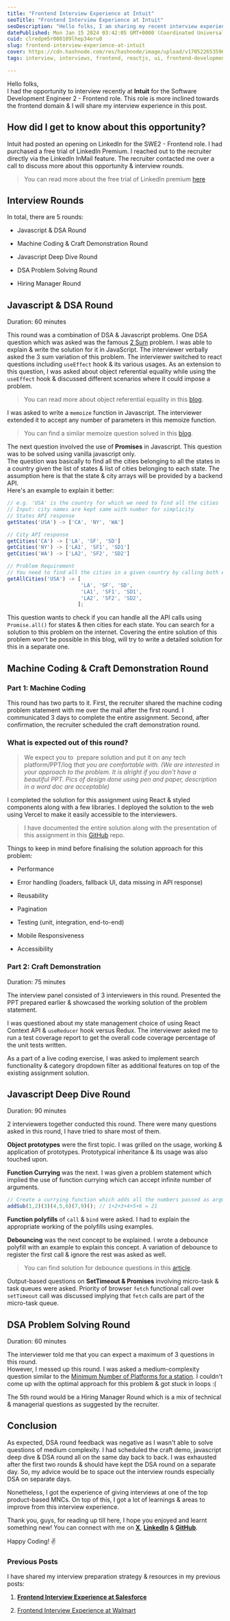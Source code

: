 ```yaml
---
title: "Frontend Interview Experience at Intuit"
seoTitle: "Frontend Interview Experience at Intuit"
seoDescription: "Hello folks, I am sharing my recent interview experience for the role of Software Development Engineer 2 - Frontend at Intuit India"
datePublished: Mon Jan 15 2024 03:42:05 GMT+0000 (Coordinated Universal Time)
cuid: clredpm5r000109lhep34eru0
slug: frontend-interview-experience-at-intuit
cover: https://cdn.hashnode.com/res/hashnode/image/upload/v1705226535968/653b0dc9-c257-4053-8de0-9d95d3625951.jpeg
tags: interview, interviews, frontend, reactjs, ui, frontend-development, interview-questions, interview-tips, intuit, interview-preparations

---
```


Hello folks,  
I had the opportunity to interview recently at **Intuit** for the Software Development Engineer 2 - Frontend role. This role is more inclined towards the frontend domain & I will share my interview experience in this post.

## **How did I get to know about this opportunity?**

Intuit had posted an opening on LinkedIn for the SWE2 - Frontend role. I had purchased a free trial of LinkedIn Premium. I reached out to the recruiter directly via the LinkedIn InMail feature. The recruiter contacted me over a call to discuss more about this opportunity & interview rounds.

> You can read more about the free trial of LinkedIn premium [here](https://premium.linkedin.com/)

## Interview Rounds

In total, there are 5 rounds:

* Javascript & DSA Round
    
* Machine Coding & Craft Demonstration Round
    
* Javascript Deep Dive Round
    
* DSA Problem Solving Round
    
* Hiring Manager Round
    

## Javascript & DSA Round

Duration: 60 minutes

This round was a combination of DSA & Javascript problems. One DSA question which was asked was the famous [2 Sum](https://leetcode.com/problems/two-sum/) problem. I was able to explain & write the solution for it in JavaScript. The interviewer verbally asked the 3 sum variation of this problem. The interviewer switched to react questions including `useEffect` hook & its various usages. As an extension to this question, I was asked about object referential equality while using the `useEffect` hook & discussed different scenarios where it could impose a problem.

> You can read more about object referential equality in this [blog](https://dev.to/vicnovais/understanding-referential-equality-in-reacts-useeffect-2m7o).

I was asked to write a `memoize` function in Javascript. The interviewer extended it to accept any number of parameters in this memoize function.

> You can find a similar memoize question solved in this [blog](https://javascriptinterviewquestions.com/2020/05/how-to-memoize-any-function-in-javascript.html).

The next question involved the use of **Promises** in Javascript. This question was to be solved using vanilla javascript only.  
The question was basically to find all the cities belonging to all the states in a country given the list of states & list of cities belonging to each state. The assumption here is that the state & city arrays will be provided by a backend API.  
Here's an example to explain it better:

```javascript
// e.g. 'USA' is the country for which we need to find all the cities
// Input: city names are kept same with number for simplicity
// States API response
getStates('USA') -> ['CA', 'NY', 'WA']

// City API response
getCities('CA') -> ['LA', 'SF', 'SD']
getCities('NY') -> ['LA1', 'SF1', 'SD1']
getCities('WA') -> ['LA2', 'SF2', 'SD2']

// Problem Requirement
// You need to find all the cities in a given country by calling both APIs
getAllCities('USA') -> [
                        'LA', 'SF', 'SD',
                        'LA1', 'SF1', 'SD1', 
                        'LA2', 'SF2', 'SD2',
                       ];
```

This question wants to check if you can handle all the API calls using `Promise.all()` for states & then cities for each state. You can search for a solution to this problem on the internet. Covering the entire solution of this problem won't be possible in this blog, will try to write a detailed solution for this in a separate one.

## Machine Coding & Craft Demonstration Round

### Part 1: Machine Coding

This round has two parts to it. First, the recruiter shared the machine coding problem statement with me over the mail after the first round. I communicated 3 days to complete the entire assignment. Second, after confirmation, the recruiter scheduled the craft demonstration round.

### What is expected out of this round?

> We expect you to  prepare solution and put it on any tech platform/PPT/log *that you are comfortable with. (We are interested in your approach to the problem. It is alright if you don’t have a beautiful PPT. Pics of design done using pen and paper, description in a word doc are acceptable)*

I completed the solution for this assignment using React & styled components along with a few libraries. I deployed the solution to the web using Vercel to make it easily accessible to the interviewers.

> I have documented the entire solution along with the presentation of this assignment in this [GitHub](https://github.com/Jaynil1611/sports-events) repo.

Things to keep in mind before finalising the solution approach for this problem:

* Performance
    
* Error handling (loaders, fallback UI, data missing in API response)
    
* Reusability
    
* Pagination
    
* Testing (unit, integration, end-to-end)
    
* Mobile Responsiveness
    
* Accessibility
    

### Part 2: Craft Demonstration

Duration: 75 minutes

The interview panel consisted of 3 interviewers in this round. Presented the PPT prepared earlier & showcased the working solution of the problem statement.

I was questioned about my state management choice of using React Context API & `useReducer` hook versus Redux. The interviewer asked me to run a test coverage report to get the overall code coverage percentage of the unit tests written.

As a part of a live coding exercise, I was asked to implement search functionality & category dropdown filter as additional features on top of the existing assignment solution.

## Javascript Deep Dive Round

Duration: 90 minutes

2 interviewers together conducted this round. There were many questions asked in this round, I have tried to share most of them.

**Object prototypes** were the first topic. I was grilled on the usage, working & application of prototypes. Prototypical inheritance & its usage was also touched upon.

**Function Currying** was the next. I was given a problem statement which implied the use of function currying which can accept infinite number of arguments.

```javascript
// Create a currying function which adds all the numbers passed as arguments
addSub(1,2)(3)(4,5,6)(7,9)(); // 1+2+3+4+5+6 = 21
```

**Function polyfills** of `call` & `bind` were asked. I had to explain the appropriate working of the polyfills using examples.

**Debouncing** was the next concept to be explained. I wrote a debounce polyfill with an example to explain this concept. A variation of debounce to register the first call & ignore the rest was asked as well.

> You can find solution for debounce questions in this [article](https://www.freecodecamp.org/news/javascript-debounce-example).

Output-based questions on **SetTimeout & Promises** involving micro-task & task queues were asked. Priority of browser `fetch` functional call over `setTimeout` call was discussed implying that `fetch` calls are part of the micro-task queue.

## DSA Problem Solving Round

Duration: 60 minutes

The interviewer told me that you can expect a maximum of 3 questions in this round.  
However, I messed up this round. I was asked a medium-complexity question similar to the [Minimum Number of Platforms for a station](https://www.geeksforgeeks.org/minimum-number-platforms-required-railwaybus-station/). I couldn't come up with the optimal approach for this problem & got stuck in loops :(

The 5th round would be a Hiring Manager Round which is a mix of technical & managerial questions as suggested by the recruiter.

## Conclusion

As expected, DSA round feedback was negative as I wasn't able to solve questions of medium complexity. I had scheduled the craft demo, javascript deep dive & DSA round all on the same day back to back. I was exhausted after the first two rounds & should have kept the DSA round on a separate day. So, my advice would be to space out the interview rounds especially DSA on separate days.

Nonetheless, I got the experience of giving interviews at one of the top product-based MNCs. On top of this, I got a lot of learnings & areas to improve from this interview experience.

Thank you, guys, for reading up till here, I hope you enjoyed and learnt something new! You can connect with me on [**X**](https://twitter.com/Jaynil_Gaglani), [**LinkedIn**](https://www.linkedin.com/in/jaynilgaglani/) & [**GitHub**](https://github.com/Jaynil1611).

Happy Coding! ✌️

### Previous Posts

I have shared my interview preparation strategy & resources in my previous posts:

1. [**Frontend Interview Experience at Salesforce**](https://jaynil-gaglani.hashnode.dev/frontend-interview-experience-at-salesforce)
    
2. [Frontend Interview Experience at Walmart](https://jaynil-gaglani.hashnode.dev/frontend-interview-experience-at-walmart)